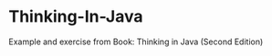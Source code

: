 Thinking-In-Java
================

Example and exercise from Book: Thinking in Java (Second Edition)
